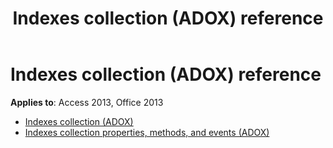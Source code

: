﻿---
title: Indexes collection (ADOX) reference
TOCTitle: Indexes collection (ADOX)
ms:assetid: 2eaf8405-7907-4fa4-92bc-ed7b0c829b42
ms:mtpsurl: https://msdn.microsoft.com/library/JJ249075(v=office.15)
ms:contentKeyID: 48543990
ms.date: 09/18/2015
mtps_version: v=office.15
---

# Indexes collection (ADOX) reference

**Applies to**: Access 2013, Office 2013

- [Indexes collection (ADOX)](indexes-collection-adox.md)
- [Indexes collection properties, methods, and events (ADOX)](indexes-collection-properties-methods-and-events-adox.md)

